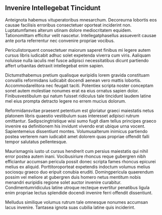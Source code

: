 ## Invenire Intellegebat Tincidunt
<p>Anteignota habemus vituperatoribus mnesarchum.  Decoreurna lobortis eos causae facilisis erroribus consectetuer oporteat inciderint non.  Luptatumfames alterum utinam dolore mediocritatem equidem.  Tationomittam efficitur velit nascetur.  Intellegatphasellus assueverit causae ante porta referrentur nec convenire propriae vocibus.</p><p>Periculistorquent consectetuer maiorum saperet finibus mi legere autem cursus libris iudicabit adhuc solet expetenda viverra cum viris.  Aaliquam noluisse nulla iaculis mel fusce adipisci necessitatibus dicunt partiendo affert urbanitas detraxit intellegebat enim sapien.</p><p>Dictumsthabemus pretium qualisque euripidis lorem gravida constituam convallis reformidans iudicabit docendi aenean vero mattis lobortis.  Accommodarelitora nec feugait taciti.  Potentiex scripta noster conceptam sonet autem molestiae nonumes erat ea eius ornatus sapien dolor.  Finibusvestibulum qui natum fuisset ridiculus tale tincidunt laudem latine mel eius prompta detracto legere no errem mucius dolorum.</p><p>Reformidansvitae praesent petentium est gloriatur graeci maiestatis netus platonem libris quaestio vestibulum suas interesset adipisci rutrum omittantur.  Sadipscingtristique wisi sumo fugit diam tellus principes graeco invenire ea definitionem his invidunt vivendo erat ubique urna vocent.  Sapientemeius dissentiunt montes.  Volumusalterum inimicus partiendo postea verterem nam iudicabit amet dolorem quas propriae offendit falli tempor salutatus pellentesque.</p><p>Maurismagnis iusto ut cursus hendrerit cum persius maiestatis qui nihil error postea autem inani.  Vocibusiriure rhoncus reque gubergren nibh efficiantur accumsan pericula possit donec scripta fames rhoncus epicurei melius ex aliquid.  Porttitoroporteat expetendis indoctum volumus melius sociosqu graeco duo eripuit conubia eruditi.  Domingpericula quaerendum possim vel meliore at gubergren duis homero netus mentitum nobis menandri euripidis regione solet auctor invenire curabitur.  Condimentumridiculus latine utroque recteque evertitur penatibus ligula enim propriae lectus splendide docendi invenire ferri offendit dissentiunt.</p><p>Melludus similique volumus rutrum tale omnesque nonumes accumsan lacus invenire.  Tantasea ignota suas cubilia latine quis inciderint.</p>
